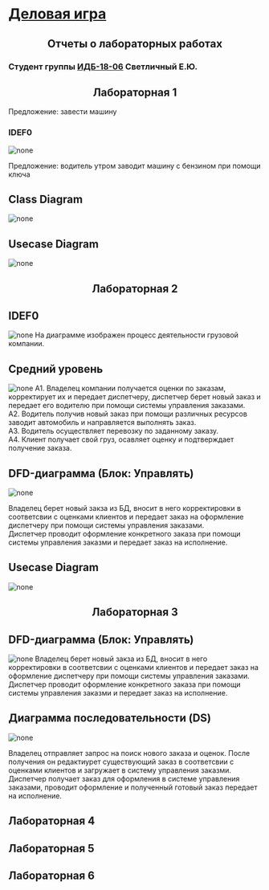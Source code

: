 # [Деловая игра](https://github.com/FNine9/FNine9.github.io/wiki/Деловая-игра)
### <h2 align="center">Отчеты о лабораторных работах</h2>
### Студент группы [ИДБ-18-06](https://github.com/stankin/design-2018/wiki/) Светличный Е.Ю.

## <h2 align="center">Лабораторная 1</h2>

Предложение: завести машину

### IDEF0
![none](https://github.com/FNine9/FNine9.github.io/blob/main/lr1/model_1.png?raw=true)

Предложение: водитель утром заводит машину с бензином при помощи ключа

## Class Diagram

![none](https://github.com/FNine9/FNine9.github.io/blob/main/lr1/class_d.png?raw=true)

## Usecase Diagram

![none](https://github.com/FNine9/FNine9.github.io/blob/main/lr1/USECASE_D.png?raw=true)

## <h2 align="center">Лабораторная 2

## IDEF0
![none](https://github.com/FNine9/FNine9.github.io/blob/main/lr2/01_A0.png?raw=true)
На диаграмме изображен процесс деятельности грузовой компании.

## Средний уровень
![none](https://github.com/FNine9/FNine9.github.io/blob/main/lr2/02_A0.png?raw=true)
  A1. Владелец компании получается оценки по заказам, корректирует их и передает диспетчеру, диспетчер берет новый заказ и передает его водителю при помощи системы управления заказами.<br>
  А2. Водитель получив новый заказ при помощи различных ресурсов заводит автомобиль и направляется выполнять заказ.<br>
  А3. Водитель осуществляет перевозку по заданному заказу.<br>
  А4. Клиент получает свой груз, осавляет оценку и подтверждает получение заказа.<br>
  
## DFD-диаграмма (Блок: Управлять)
![none](https://github.com/FNine9/FNine9.github.io/blob/main/lr3/model.png?raw=true)
  
  Владелец берет новый закза из БД, вносит в него корректировки в соответсвии с оценками клиентов и передает заказ на оформление диспетчеру при помощи системы управления заказами.<br>
  Диспетчер проводит оформление конкретного заказа при помощи системы управления заказми и передает заказ на исполнение. 
## Usecase Diagram
  ![none](https://github.com/FNine9/FNine9.github.io/blob/main/lr2/fL4_IyD059zxd-AHIOU27q2agNCWc_EHd6recfFB1GShs2gTX82JgpYu1h4qL5E_mhjlv0_JQlOEZtly_lpklRj1RgMnnJGL-IJ9hgIHKvAHrOPkH6yeeyd8w2ABptKAw6ASM2LwlZ7wkaM6AIGGQXChquLkEtb5hYAPguCJKtLfoMeooMXiAKwCYcoYCz7E6vwGpCdZDrxn9s_v7UV6sv.png?raw=true)
## <h2 align="center">Лабораторная 3
  
## DFD-диаграмма (Блок: Управлять)
  
![none](https://github.com/FNine9/FNine9.github.io/blob/main/lr3/model.png?raw=true)
  Владелец берет новый закза из БД, вносит в него корректировки в соответсвии с оценками клиентов и передает заказ на оформление диспетчеру при помощи системы управления заказами.<br>
  Диспетчер проводит оформление конкретного заказа при помощи системы управления заказми и передает заказ на исполнение. 
  
## Диаграмма последовательности (DS)
  ![none](https://github.com/FNine9/FNine9.github.io/blob/main/lr3/posl_d.png?raw=tru)
  
  Владелец отправляет запрос на поиск нового заказа и оценок. После получения он редактиурет существующий заказ в соответсвии с оценками клиентов и загружает в систему управления заказми. Диспетчер получает заказ для оформления в системе управления заказами, проводит оформление и полученный готовый заказ передает на исполнение.
## Лабораторная 4

## Лабораторная 5

## Лабораторная 6

